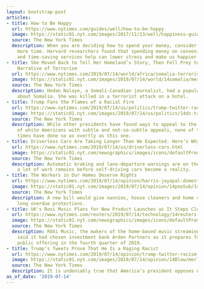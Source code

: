 ```yaml
---
layout: bootstrap-post
articles:
- title: How to Be Happy
  url: https://www.nytimes.com/guides/well/how-to-be-happy
  image: https://static01.nyt.com/images/2017/11/13/well/happiness-guide-still/happiness-guide-still-blog480.jpg
  source: The New York Times
  description: When you are deciding how to spend your money, consider buying some
    more time. Harvard researchers found that spending money on convenience items
    and time-saving services help can lower stress and make us happier.
- title: She Moved Back to Tell Her Homeland’s Story, Then Fell Prey to the Unsparing
    Narrative of Terrorism
  url: https://www.nytimes.com/2019/07/14/world/africa/somalia-terrorist-attack-shabab-hodan-nalayeh.html
  image: https://static01.nyt.com/images/2019/07/14/world/14somalia/merlin_157887177_2a764051-156d-46b5-b999-82e7a159285d-facebookJumbo.jpg
  source: The New York Times
  description: Hodan Nalaye, a Somali-Canadian journalist, had a popular online show
    about Somalia. She was killed in a terrorist attack on a hotel.
- title: Trump Fans the Flames of a Racial Fire
  url: https://www.nytimes.com/2019/07/14/us/politics/trump-twitter-race.html
  image: https://static01.nyt.com/images/2019/07/14/us/politics/14dc-trumpwords1/14dc-trumpwords1-facebookJumbo.jpg
  source: The New York Times
  description: While other presidents have found ways to appeal to the resentments
    of white Americans with subtle and not-so-subtle appeals, none of them in modern
    times have done so as overtly as this one.
- title: Driverless Cars Are Taking Longer Than We Expected. Here’s Why.
  url: https://www.nytimes.com/2019/07/14/us/driverless-cars.html
  image: https://static01.nyt.com/newsgraphics/images/icons/defaultPromoCrop.png
  source: The New York Times
  description: Automatic braking and lane-departure warnings are on the road, but
    a lot of work remains before self-driving cars become a reality.
- title: The Workers in Our Homes Deserve Rights
  url: https://www.nytimes.com/2019/07/14/opinion/harris-jayapal-domestic-workers.html
  image: https://static01.nyt.com/images/2019/07/14/opinion/14pooSub/14pooSub-facebookJumbo.jpg
  source: The New York Times
  description: A new bill would give nannies, house cleaners and home care workers
    long overdue protections.
- title: UK's Roxi Music Plans for New Product Launches as It Steps Closer to IPO
  url: https://www.nytimes.com/reuters/2019/07/14/technology/14reuters-roxi-music-ipo.html
  image: https://static01.nyt.com/newsgraphics/images/icons/defaultPromoCrop.png
  source: The New York Times
  description: ROXi Music, the makers of the home-based music streaming device ROXi,
    said it had chosen investment bank Arden Partners as it prepares for an initial
    public offering in the fourth quarter of 2019.
- title: Trump’s Tweets Prove That He Is a Raging Racist
  url: https://www.nytimes.com/2019/07/14/opinion/trump-twitter-racism.html
  image: https://static01.nyt.com/images/2019/07/14/opinion/14Blow/merlin_157844604_60f13998-420c-42a0-86c2-17c8a8a443a0-facebookJumbo.jpg
  source: The New York Times
  description: It is undeniably true that America’s president opposes diversity.
as_of_date: '2019-07-14'
---
```


